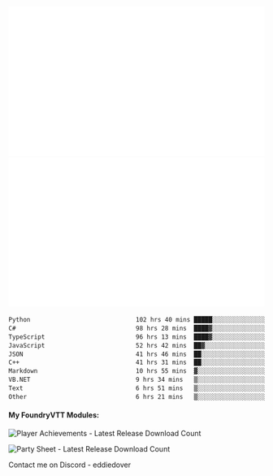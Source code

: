 
![](https://raw.githubusercontent.com/eddiedover/ghstats/master/generated/overview.svg)
![](https://raw.githubusercontent.com/eddiedover/ghstats/master/generated/languages.svg)

<!--START_SECTION:waka-->

```txt
Python                             102 hrs 40 mins █████░░░░░░░░░░░░░░░░░░░░   19.93 %
C#                                 98 hrs 28 mins  ████▓░░░░░░░░░░░░░░░░░░░░   19.11 %
TypeScript                         96 hrs 13 mins  ████▓░░░░░░░░░░░░░░░░░░░░   18.68 %
JavaScript                         52 hrs 42 mins  ██▓░░░░░░░░░░░░░░░░░░░░░░   10.23 %
JSON                               41 hrs 46 mins  ██░░░░░░░░░░░░░░░░░░░░░░░   08.11 %
C++                                41 hrs 31 mins  ██░░░░░░░░░░░░░░░░░░░░░░░   08.06 %
Markdown                           10 hrs 55 mins  ▓░░░░░░░░░░░░░░░░░░░░░░░░   02.12 %
VB.NET                             9 hrs 34 mins   ▒░░░░░░░░░░░░░░░░░░░░░░░░   01.86 %
Text                               6 hrs 51 mins   ▒░░░░░░░░░░░░░░░░░░░░░░░░   01.33 %
Other                              6 hrs 21 mins   ▒░░░░░░░░░░░░░░░░░░░░░░░░   01.23 %
```

<!--END_SECTION:waka-->

#### My FoundryVTT Modules:

  ![Player Achievements - Latest Release Download Count](https://img.shields.io/badge/dynamic/json?label=Player%20Achievements%20-%20Downloads@latest&query=assets%5B1%5D.download_count&url=https%3A%2F%2Fapi.github.com%2Frepos%2FEddieDover%2Ffvtt-player-achievements%2Freleases%2Flatest)

  ![Party Sheet - Latest Release Download Count](https://img.shields.io/badge/dynamic/json?label=Party%20Sheet%20-%20Downloads@latest&query=assets%5B1%5D.download_count&url=https%3A%2F%2Fapi.github.com%2Frepos%2FEddieDover%2Ffvtt-party-sheet%2Freleases%2Flatest)

<a rel="me" href="https://techhub.social/@EddieDover"></a>

Contact me on Discord - eddiedover
